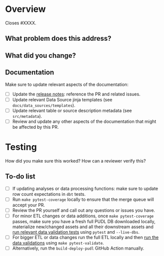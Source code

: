 <!--
Resources:
* contributing guidelines: https://catalystcoop-pudl.readthedocs.io/en/nightly/CONTRIBUTING.html
* code of conduct: https://catalystcoop-pudl.readthedocs.io/en/nightly/code_of_conduct.html
-->

# Overview

Closes #XXXX.

## What problem does this address?

## What did you change?

## Documentation

Make sure to update relevant aspects of the documentation:

- [ ] Update the [release notes](https://catalystcoop-pudl.readthedocs.io/en/nightly/release_notes.html): reference the PR and related issues.
- [ ] Update relevant Data Source jinja templates (see `docs/data_sources/templates`).
- [ ] Update relevant table or source description metadata (see `src/metadata`).
- [ ] Review and update any other aspects of the documentation that might be affected by this PR.

# Testing

How did you make sure this worked? How can a reviewer verify this?

## To-do list

- [ ] If updating analyses or data processing functions: make sure to update row count expectations in `dbt` tests.
- [ ] Run `make pytest-coverage` locally to ensure that the merge queue will accept your PR.
- [ ] Review the PR yourself and call out any questions or issues you have.
- [ ] For minor ETL changes or data additions, once `make pytest-coverage` passes, make sure you have a fresh full PUDL DB downloaded locally, materialize new/changed assets and all their downstream assets and [run relevant data validation tests](https://catalystcoop-pudl.readthedocs.io/en/nightly/dev/testing.html#data-validation) using `pytest` and `--live-dbs`.
- [ ] For bigger ETL or data changes run the full ETL locally and then [run the data validations](https://catalystcoop-pudl.readthedocs.io/en/nightly/dev/testing.html#data-validation) using `make pytest-validate`.
- [ ] Alternatively, run the `build-deploy-pudl` GitHub Action manually.
